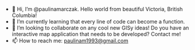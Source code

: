 - 👋 Hi, I’m @paulinamarczak. Hello world from beautiful Victoria, British Columbia!
- 🌱 I’m currently learning that every line of code can become a function. 
- 💞️ I’m looking to collaborate on any cool new GISy ideas! Do you have an interactive map application that needs to be developed? Contact me!
- 📫 How to reach me: paulinam1993@gmail.com

